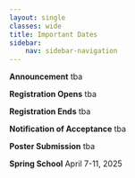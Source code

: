 ```yaml
---
layout: single
classes: wide
title: Important Dates
sidebar:
    nav: sidebar-navigation
---
```


**Announcement**
tba

**Registration Opens**
tba

**Registration Ends**
tba

**Notification of Acceptance**
tba

**Poster Submission**
tba

**Spring School**
April 7-11, 2025